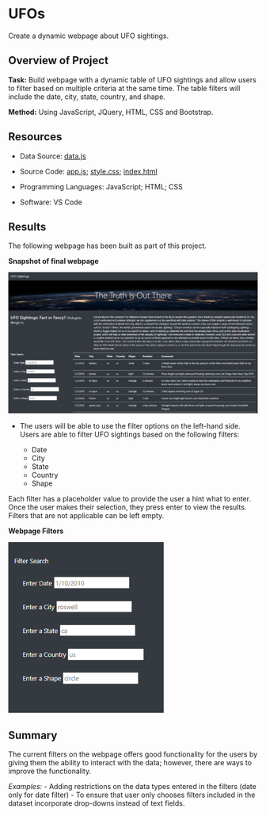 # UFOs
Create a dynamic webpage about UFO sightings.

## Overview of Project
**Task:** Build webpage with a dynamic table of UFO sightings and allow users to filter based on multiple criteria at the same time. The table filters will include the date, city, state, country, and shape. 

**Method:** Using JavaScript, JQuery, HTML, CSS and Bootstrap.


## Resources
- Data Source: [data.js](static/js/data.js)
- Source Code: 
    [app.js](static/js/app.js); [style.css](static/css/style.css); [index.html](index.html)
  
- Programming Languages: JavaScript; HTML; CSS
- Software: VS Code

## Results

The following webpage has been built as part of this project.


**Snapshot of final webpage**

![static/images/UFO_Website](static/images/UFO_Website.PNG)


- The users will be able to use the filter options on the left-hand side. Users are able to filter UFO sightings based on the following filters:

    - Date
    - City
    - State
    - Country
    - Shape

Each filter has a placeholder value to provide the user a hint what to enter. Once the user makes their selection, they press enter to view the results.
Filters that are not applicable can be left empty.

**Webpage Filters**

![static/images/Search_bar](static/images/Search_bar.PNG)


## Summary
The current filters on the webpage offers good functionality for the users by giving them the ability to interact with the data; however, there are ways to improve the functionality. 

*Examples:*
    - Adding restrictions on the data types entered in the filters (date only for date filter)
    - To ensure that user only chooses filters included in the dataset incorporate drop-downs instead of text fields. 
